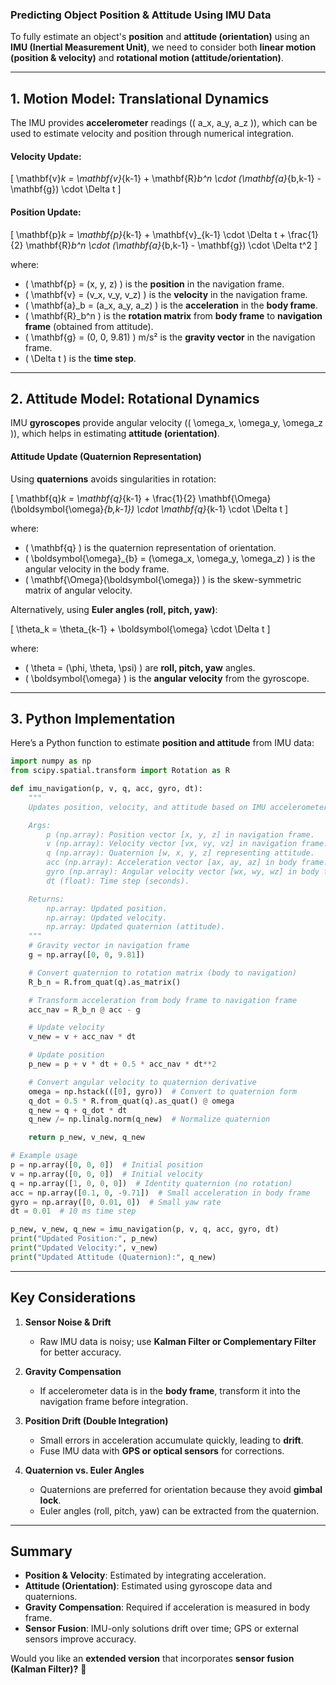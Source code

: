 ### **Predicting Object Position & Attitude Using IMU Data**
To fully estimate an object's **position** and **attitude (orientation)** using an **IMU (Inertial Measurement Unit)**, we need to consider both **linear motion (position & velocity)** and **rotational motion (attitude/orientation)**.

---

## **1. Motion Model: Translational Dynamics**
The IMU provides **accelerometer** readings (\( a_x, a_y, a_z \)), which can be used to estimate velocity and position through numerical integration.

#### **Velocity Update:**
\[
\mathbf{v}_k = \mathbf{v}_{k-1} + \mathbf{R}_b^n \cdot (\mathbf{a}_{b,k-1} - \mathbf{g}) \cdot \Delta t
\]

#### **Position Update:**
\[
\mathbf{p}_k = \mathbf{p}_{k-1} + \mathbf{v}_{k-1} \cdot \Delta t + \frac{1}{2} \mathbf{R}_b^n \cdot (\mathbf{a}_{b,k-1} - \mathbf{g}) \cdot \Delta t^2
\]

where:
- \( \mathbf{p} = (x, y, z) \) is the **position** in the navigation frame.
- \( \mathbf{v} = (v_x, v_y, v_z) \) is the **velocity** in the navigation frame.
- \( \mathbf{a}_b = (a_x, a_y, a_z) \) is the **acceleration** in the **body frame**.
- \( \mathbf{R}_b^n \) is the **rotation matrix** from **body frame** to **navigation frame** (obtained from attitude).
- \( \mathbf{g} = (0, 0, 9.81) \) m/s² is the **gravity vector** in the navigation frame.
- \( \Delta t \) is the **time step**.

---

## **2. Attitude Model: Rotational Dynamics**
IMU **gyroscopes** provide angular velocity (\( \omega_x, \omega_y, \omega_z \)), which helps in estimating **attitude (orientation)**.

#### **Attitude Update (Quaternion Representation)**
Using **quaternions** avoids singularities in rotation:

\[
\mathbf{q}_k = \mathbf{q}_{k-1} + \frac{1}{2} \mathbf{\Omega} (\boldsymbol{\omega}_{b,k-1}) \cdot \mathbf{q}_{k-1} \cdot \Delta t
\]

where:
- \( \mathbf{q} \) is the quaternion representation of orientation.
- \( \boldsymbol{\omega}_{b} = (\omega_x, \omega_y, \omega_z) \) is the angular velocity in the body frame.
- \( \mathbf{\Omega}(\boldsymbol{\omega}) \) is the skew-symmetric matrix of angular velocity.

Alternatively, using **Euler angles (roll, pitch, yaw)**:

\[
\theta_k = \theta_{k-1} + \boldsymbol{\omega} \cdot \Delta t
\]

where:
- \( \theta = (\phi, \theta, \psi) \) are **roll, pitch, yaw** angles.
- \( \boldsymbol{\omega} \) is the **angular velocity** from the gyroscope.

---

## **3. Python Implementation**
Here’s a Python function to estimate **position and attitude** from IMU data:

```python
import numpy as np
from scipy.spatial.transform import Rotation as R

def imu_navigation(p, v, q, acc, gyro, dt):
    """
    Updates position, velocity, and attitude based on IMU accelerometer and gyroscope data.

    Args:
        p (np.array): Position vector [x, y, z] in navigation frame.
        v (np.array): Velocity vector [vx, vy, vz] in navigation frame.
        q (np.array): Quaternion [w, x, y, z] representing attitude.
        acc (np.array): Acceleration vector [ax, ay, az] in body frame.
        gyro (np.array): Angular velocity vector [wx, wy, wz] in body frame.
        dt (float): Time step (seconds).

    Returns:
        np.array: Updated position.
        np.array: Updated velocity.
        np.array: Updated quaternion (attitude).
    """
    # Gravity vector in navigation frame
    g = np.array([0, 0, 9.81])

    # Convert quaternion to rotation matrix (body to navigation)
    R_b_n = R.from_quat(q).as_matrix()

    # Transform acceleration from body frame to navigation frame
    acc_nav = R_b_n @ acc - g

    # Update velocity
    v_new = v + acc_nav * dt

    # Update position
    p_new = p + v * dt + 0.5 * acc_nav * dt**2

    # Convert angular velocity to quaternion derivative
    omega = np.hstack(([0], gyro))  # Convert to quaternion form
    q_dot = 0.5 * R.from_quat(q).as_quat() @ omega
    q_new = q + q_dot * dt
    q_new /= np.linalg.norm(q_new)  # Normalize quaternion

    return p_new, v_new, q_new

# Example usage
p = np.array([0, 0, 0])  # Initial position
v = np.array([0, 0, 0])  # Initial velocity
q = np.array([1, 0, 0, 0])  # Identity quaternion (no rotation)
acc = np.array([0.1, 0, -9.71])  # Small acceleration in body frame
gyro = np.array([0, 0.01, 0])  # Small yaw rate
dt = 0.01  # 10 ms time step

p_new, v_new, q_new = imu_navigation(p, v, q, acc, gyro, dt)
print("Updated Position:", p_new)
print("Updated Velocity:", v_new)
print("Updated Attitude (Quaternion):", q_new)
```

---

## **Key Considerations**
1. **Sensor Noise & Drift**  
   - Raw IMU data is noisy; use **Kalman Filter or Complementary Filter** for better accuracy.

2. **Gravity Compensation**  
   - If accelerometer data is in the **body frame**, transform it into the navigation frame before integration.

3. **Position Drift (Double Integration)**  
   - Small errors in acceleration accumulate quickly, leading to **drift**.
   - Fuse IMU data with **GPS or optical sensors** for corrections.

4. **Quaternion vs. Euler Angles**  
   - Quaternions are preferred for orientation because they avoid **gimbal lock**.
   - Euler angles (roll, pitch, yaw) can be extracted from the quaternion.

---

## **Summary**
- **Position & Velocity**: Estimated by integrating acceleration.
- **Attitude (Orientation)**: Estimated using gyroscope data and quaternions.
- **Gravity Compensation**: Required if acceleration is measured in body frame.
- **Sensor Fusion**: IMU-only solutions drift over time; GPS or external sensors improve accuracy.

Would you like an **extended version** that incorporates **sensor fusion (Kalman Filter)?** 🚀